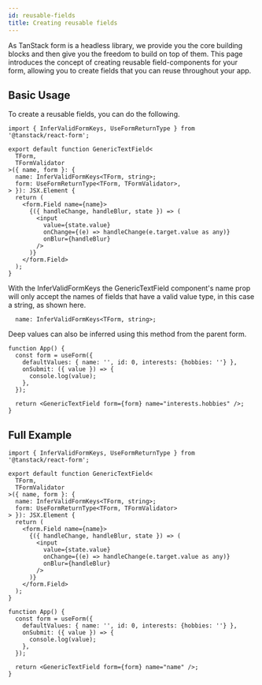 ```yaml
---
id: reusable-fields
title: Creating reusable fields
---
```


As TanStack form is a headless library, we provide you the core building blocks and then give you the freedom to build on top of them. This page introduces the concept of creating reusable field-components for your form, allowing you to create fields that you can reuse throughout your app.

## Basic Usage

To create a reusable fields, you can do the following.

```tsx
import { InferValidFormKeys, UseFormReturnType } from '@tanstack/react-form';

export default function GenericTextField<
  TForm,
  TFormValidator
>({ name, form }: {
  name: InferValidFormKeys<TForm, string>;
  form: UseFormReturnType<TForm, TFormValidator>,
> }): JSX.Element {
  return (
    <form.Field name={name}>
      {({ handleChange, handleBlur, state }) => (
        <input
          value={state.value}
          onChange={(e) => handleChange(e.target.value as any)}
          onBlur={handleBlur}
        />
      )}
    </form.Field>
  );
}
```

With the InferValidFormKeys the GenericTextField component's name prop will only accept the names of fields that have a valid value type, in this case a string, as shown here.

```tsx
  name: InferValidFormKeys<TForm, string>;
```

Deep values can also be inferred using this method from the parent form.

```tsx
function App() {
  const form = useForm({
    defaultValues: { name: '', id: 0, interests: {hobbies: ''} },
    onSubmit: ({ value }) => {
      console.log(value);
    },
  });

  return <GenericTextField form={form} name="interests.hobbies" />;
}
```

## Full Example

```tsx
import { InferValidFormKeys, UseFormReturnType } from '@tanstack/react-form';

export default function GenericTextField<
  TForm,
  TFormValidator
>({ name, form }: {
  name: InferValidFormKeys<TForm, string>;
  form: UseFormReturnType<TForm, TFormValidator>
> }): JSX.Element {
  return (
    <form.Field name={name}>
      {({ handleChange, handleBlur, state }) => (
        <input
          value={state.value}
          onChange={(e) => handleChange(e.target.value as any)}
          onBlur={handleBlur}
        />
      )}
    </form.Field>
  );
}

function App() {
  const form = useForm({
    defaultValues: { name: '', id: 0, interests: {hobbies: ''} },
    onSubmit: ({ value }) => {
      console.log(value);
    },
  });

  return <GenericTextField form={form} name="name" />;
}
```

